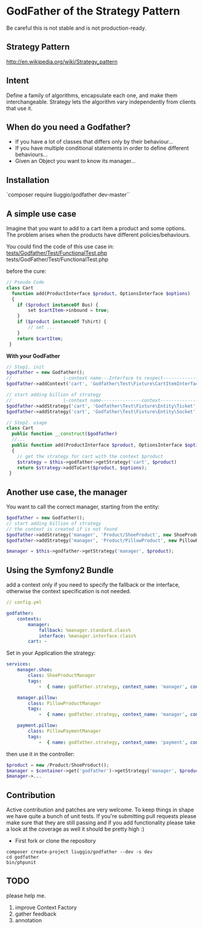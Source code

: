 GodFather of the Strategy Pattern
==========================================

Be careful this is not stable and is not production-ready.

## Strategy Pattern

http://en.wikipedia.org/wiki/Strategy_pattern

## Intent

Define a family of algorithms, encapsulate each one, and make them interchangeable.
Strategy lets the algorithm vary independently from clients that use it.

## When do you need a Godfather?

- If you have a lot of classes that differs only by their behaviour...
- If you have multiple conditional statements in order to define different behaviours...
- Given an Object you want to know its manager...

## Installation

`composer require liuggio/godfather dev-master``

## A simple use case

Imagine that you want to add to a cart item a product and some options.
The problem arises when the products have different policies/behaviours.

You could find the code of this use case in: [tests/Godfather/Test/FunctionalTest.php](https://github.com/liuggio/godfather/blob/master/tests/Godfather/Test/FunctionalTest.php)                                                                                                                                                                                                                      tests/GodFather/Test/FunctionalTest.php

before the cure:

```php
// Pseudo Code
class Cart
  function add(ProductInterface $product, OptionsInterface $options)
  {
    if ($product instanceOf Bus) {
        set $cartItem->inbound = true;
    }
    if ($product instanceOf Tshirt) {
        // set ...
    }
    return $cartItem;
 }
```

**With your GodFather**

```php
// Step1. init
$godfather = new Godfather();
//                   |-context name---Interface to respect---------------Fallback Strategy-------|
$godfather->addContext('cart', 'Godfather\Test\Fixture\CartItemInterface', new StandardCartItem());

// start adding billion of strategy
//                   |-context name---------------context--------------------Strategy-------|
$godfather->addStrategy('cart', 'Godfather\Test\Fixture\Entity\Ticket', new TicketCartItem());
$godfather->addStrategy('cart', 'Godfather\Test\Fixture\Entity\Socket', new SocketCartItem());

// Step2. usage
class Cart
  public function __construct($godfather)
  //...
  public function add(ProductInterface $product, OptionsInterface $options)
  {
    // get the strategy for cart with the context $product
    $strategy = $this->godfather->getStrategy('cart', $product)
    return $strategy->addToCart($product, $options);
 }
```

## Another use case, the manager

You want to call the correct manager, starting from the entity:

```php
$godfather = new Godfather();
// start adding billion of strategy
// the context is created if is not found
$godfather->addStrategy('manager', 'Product/ShoeProduct', new ShoeProductManager());
$godfather->addStrategy('manager', 'Product/PillowProduct', new PillowProductManager());

$manager = $this->godfather->getStrategy('manager', $product);
```
## Using the Symfony2 Bundle

add a context only if you need to specify the fallback or the interface, otherwise the context specification is not needed.

```yml
// config.yml

godfather:
    contexts:
        manager:
            fallback: %manager.standard.class%
            interface: %manager.interface.class%
        cart: ~
```

Set in your Application the strategy:

```yml
services:
    manager.shoe:
        class: ShoeProductManager
        tags:
            -  { name: godfather.strategy, context_name: 'manager', context_key: %product.show.class% }

    manager.pillow:
        class: PillowProductManager
        tags:
            -  { name: godfather.strategy, context_name: 'manager', context_key: %product.pillow.class% }

    payment.pillow:
        class: PillowPaymentManager
        tags:
            -  { name: godfather.strategy, context_name: 'payment', context_key: %payment.pillow.class% }
```

then use it in the controller:
```php
$product = new /Product/ShoeProduct();
$manager = $container->get('godfather')->getStrategy('manager', $product);
$manager->...
```

## Contribution

   Active contribution and patches are very welcome.
   To keep things in shape we have quite a bunch of unit tests. If you're submitting pull requests please
   make sure that they are still passing and if you add functionality please
   take a look at the coverage as well it should be pretty high :)

   - First fork or clone the repository

   ```
   composer create-project liuggio/godfather --dev -s dev
   cd godfather
   bin/phpunit
   ```

## TODO

please help me.

1. improve Context Factory
2. gather feedback
3. annotation
